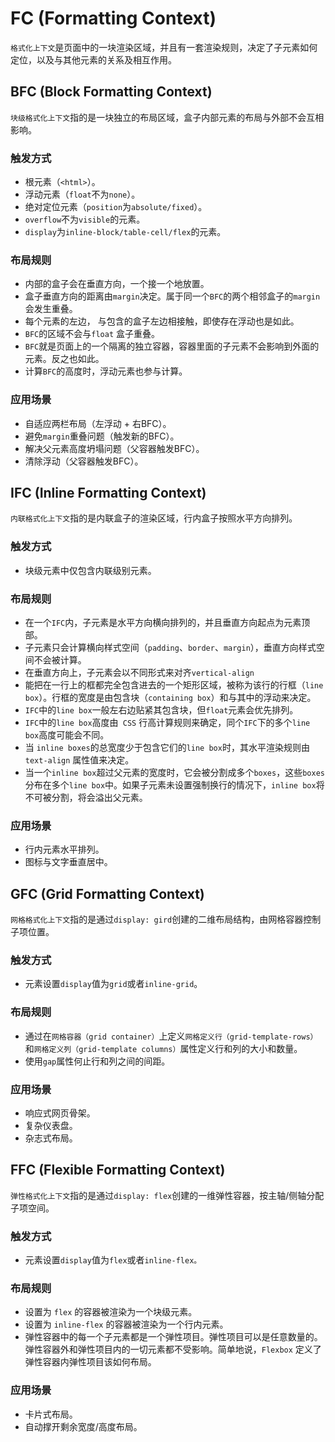 # FC (Formatting Context)

`格式化上下文`是页面中的一块渲染区域，并且有一套渲染规则，决定了子元素如何定位，以及与其他元素的关系及相互作用。

## BFC (Block Formatting Context)

`块级格式化上下文`指的是一块独立的布局区域，盒子内部元素的布局与外部不会互相影响。

### 触发方式

- 根元素（`<html>`）。
- 浮动元素（`float`不为`none`）。
- 绝对定位元素（`position`为`absolute/fixed`）。
- `overflow`不为`visible`的元素。
- `display`为`inline-block/table-cell/flex`的元素。

### 布局规则

- 内部的盒子会在垂直方向，一个接一个地放置。
- 盒子垂直方向的距离由`margin`决定。属于同一个`BFC`的两个相邻盒子的`margin`会发生重叠。
- 每个元素的左边， 与包含的盒子左边相接触，即使存在浮动也是如此。
- `BFC`的区域不会与`float` 盒子重叠。
- `BFC`就是页面上的一个隔离的独立容器，容器里面的子元素不会影响到外面的元素。反之也如此。
- 计算`BFC`的高度时，浮动元素也参与计算。

### 应用场景

- 自适应两栏布局（左浮动 + 右BFC）。
- 避免`margin`重叠问题（触发新的BFC）。
- 解决父元素高度坍塌问题（父容器触发BFC）。
- 清除浮动（父容器触发BFC）。

## IFC (Inline Formatting Context)

`内联格式化上下文`指的是内联盒子的渲染区域，行内盒子按照水平方向排列。

### 触发方式

- 块级元素中仅包含内联级别元素。

### 布局规则

- 在一个`IFC`内，子元素是水平方向横向排列的，并且垂直方向起点为元素顶部。
- 子元素只会计算横向样式空间（`padding`、`border`、`margin`），垂直方向样式空间不会被计算。
- 在垂直方向上，子元素会以不同形式来对齐`vertical-align`
- 能把在一行上的框都完全包含进去的一个矩形区域，被称为该行的行框（`line box`）。行框的宽度是由包含块（`containing box`）和与其中的浮动来决定。
- `IFC`中的`line box`一般左右边贴紧其包含块，但`float`元素会优先排列。
- `IFC`中的`line box`高度由` CSS` 行高计算规则来确定，同个`IFC`下的多个`line box`高度可能会不同。
- 当 `inline boxes`的总宽度少于包含它们的`line box`时，其水平渲染规则由 `text-align` 属性值来决定。
- 当一个`inline box`超过父元素的宽度时，它会被分割成多个`boxes`，这些`boxes`分布在多个`line box`中。如果子元素未设置强制换行的情况下，`inline box`将不可被分割，将会溢出父元素。

### 应用场景

- 行内元素水平排列。
- 图标与文字垂直居中。

## GFC (Grid Formatting Context)

`网格格式化上下文`指的是通过`display: gird`创建的二维布局结构，由网格容器控制子项位置。

### 触发方式

- 元素设置`display`值为`grid`或者`inline-grid`。

### 布局规则

- 通过在`网格容器（grid container）`上定义`网格定义行（grid-template-rows）`和`网格定义列（grid-template columns）`属性定义行和列的大小和数量。
- 使用`gap`属性何止行和列之间的间距。

### 应用场景

- 响应式网页骨架。
- 复杂仪表盘。
- 杂志式布局。

## FFC (Flexible Formatting Context)

`弹性格式化上下文`指的是通过`display: flex`创建的一维弹性容器，按主轴/侧轴分配子项空间。

### 触发方式

- 元素设置`display`值为`flex`或者`inline-flex。`

### 布局规则

- 设置为 `flex` 的容器被渲染为一个块级元素。
- 设置为 `inline-flex` 的容器被渲染为一个行内元素。
- 弹性容器中的每一个子元素都是一个弹性项目。弹性项目可以是任意数量的。弹性容器外和弹性项目内的一切元素都不受影响。简单地说，`Flexbox` 定义了弹性容器内弹性项目该如何布局。

### 应用场景

- 卡片式布局。
- 自动撑开剩余宽度/高度布局。